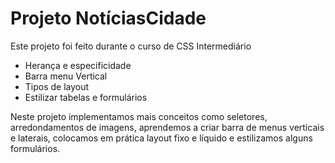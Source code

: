 <h1>Projeto NotíciasCidade</h1>
    <p>Este projeto foi feito durante o curso de CSS Intermediário </p>
    <ul>
        <li>Herança e especificidade</li>
        <li>Barra menu Vertical</li>
        <li>Tipos de layout</li>
        <li>Estilizar tabelas e formulários</li>
      </ul>
      <p>Neste projeto implementamos mais conceitos como seletores, arredondamentos de imagens, aprendemos a criar barra de menus verticais e laterais, colocamos em prática layout fixo e líquido e estilizamos alguns formulários.</p>
   
